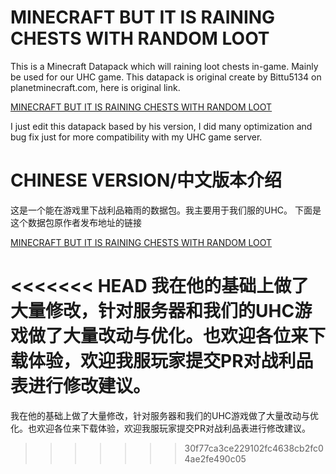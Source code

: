 # MINECRAFT BUT IT IS RAINING CHESTS WITH RANDOM LOOT

This is a Minecraft Datapack which will raining loot chests in-game. Mainly be used for our UHC game.
This datapack is original create by Bittu5134 on planetminecraft.com, here is original link.

[MINECRAFT BUT IT IS RAINING CHESTS WITH RANDOM LOOT](https://www.planetminecraft.com/data-pack/minecraft-but-it-is-raining-chests-with-random-loot-5171648/)

I just edit this datapack based by his version, I did many optimization and bug fix just for more compatibility with my UHC game server.

# CHINESE VERSION/中文版本介绍

这是一个能在游戏里下战利品箱雨的数据包。我主要用于我们服的UHC。
下面是这个数据包原作者发布地址的链接

[MINECRAFT BUT IT IS RAINING CHESTS WITH RANDOM LOOT](https://www.planetminecraft.com/data-pack/minecraft-but-it-is-raining-chests-with-random-loot-5171648/)

<<<<<<< HEAD
我在他的基础上做了大量修改，针对服务器和我们的UHC游戏做了大量改动与优化。也欢迎各位来下载体验，欢迎我服玩家提交PR对战利品表进行修改建议。
=======
我在他的基础上做了大量修改，针对服务器和我们的UHC游戏做了大量改动与优化。也欢迎各位来下载体验，欢迎我服玩家提交PR对战利品表进行修改建议。
>>>>>>> 30f77ca3ce229102fc4638cb2fc04ae2fe490c05
